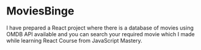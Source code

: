 # MoviesBinge
I have prepared a React project where there is a database of movies using OMDB API available and you can search your required movie which I made while learning React Course from JavaScript Mastery.
